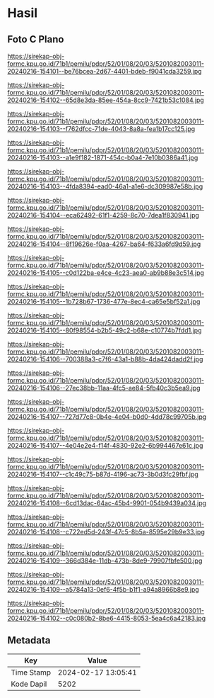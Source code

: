 # Hasil

## Foto C Plano

https://sirekap-obj-formc.kpu.go.id/71b1/pemilu/pdpr/52/01/08/20/03/5201082003011-20240216-154101--be76bcea-2d67-4401-bdeb-f9041cda3259.jpg

https://sirekap-obj-formc.kpu.go.id/71b1/pemilu/pdpr/52/01/08/20/03/5201082003011-20240216-154102--65d8e3da-85ee-454a-8cc9-7421b53c1084.jpg

https://sirekap-obj-formc.kpu.go.id/71b1/pemilu/pdpr/52/01/08/20/03/5201082003011-20240216-154103--f762dfcc-71de-4043-8a8a-fea1b17cc125.jpg

https://sirekap-obj-formc.kpu.go.id/71b1/pemilu/pdpr/52/01/08/20/03/5201082003011-20240216-154103--a1e9f182-1871-454c-b0a4-7e10b0386a41.jpg

https://sirekap-obj-formc.kpu.go.id/71b1/pemilu/pdpr/52/01/08/20/03/5201082003011-20240216-154103--4fda8394-ead0-46a1-a1e6-dc309987e58b.jpg

https://sirekap-obj-formc.kpu.go.id/71b1/pemilu/pdpr/52/01/08/20/03/5201082003011-20240216-154104--eca62492-61f1-4259-8c70-7dea1f830941.jpg

https://sirekap-obj-formc.kpu.go.id/71b1/pemilu/pdpr/52/01/08/20/03/5201082003011-20240216-154104--8f19626e-f0aa-4267-ba64-f633a6fd9d59.jpg

https://sirekap-obj-formc.kpu.go.id/71b1/pemilu/pdpr/52/01/08/20/03/5201082003011-20240216-154105--c0d122ba-e4ce-4c23-aea0-ab9b88e3c514.jpg

https://sirekap-obj-formc.kpu.go.id/71b1/pemilu/pdpr/52/01/08/20/03/5201082003011-20240216-154105--1b728b67-1736-477e-8ec4-ca65e5bf52a1.jpg

https://sirekap-obj-formc.kpu.go.id/71b1/pemilu/pdpr/52/01/08/20/03/5201082003011-20240216-154105--80f98554-b2b5-49c2-b68e-c10774b7fdd1.jpg

https://sirekap-obj-formc.kpu.go.id/71b1/pemilu/pdpr/52/01/08/20/03/5201082003011-20240216-154106--700388a3-c7f6-43a1-b88b-4da424dadd2f.jpg

https://sirekap-obj-formc.kpu.go.id/71b1/pemilu/pdpr/52/01/08/20/03/5201082003011-20240216-154106--27ec38bb-11aa-4fc5-ae84-5fb40c3b5ea9.jpg

https://sirekap-obj-formc.kpu.go.id/71b1/pemilu/pdpr/52/01/08/20/03/5201082003011-20240216-154107--727d77c8-0b4e-4e04-b0d0-4dd78c99705b.jpg

https://sirekap-obj-formc.kpu.go.id/71b1/pemilu/pdpr/52/01/08/20/03/5201082003011-20240216-154107--4e04e2e4-f14f-4830-92e2-6b994467e61c.jpg

https://sirekap-obj-formc.kpu.go.id/71b1/pemilu/pdpr/52/01/08/20/03/5201082003011-20240216-154107--c1c49c75-b87d-4196-ac73-3b0d3fc29fbf.jpg

https://sirekap-obj-formc.kpu.go.id/71b1/pemilu/pdpr/52/01/08/20/03/5201082003011-20240216-154108--6cd13dac-64ac-45b4-9901-054b9439a034.jpg

https://sirekap-obj-formc.kpu.go.id/71b1/pemilu/pdpr/52/01/08/20/03/5201082003011-20240216-154108--c722ed5d-243f-47c5-8b5a-8595e29b9e33.jpg

https://sirekap-obj-formc.kpu.go.id/71b1/pemilu/pdpr/52/01/08/20/03/5201082003011-20240216-154109--366d384e-11db-473b-8de9-79907fbfe500.jpg

https://sirekap-obj-formc.kpu.go.id/71b1/pemilu/pdpr/52/01/08/20/03/5201082003011-20240216-154109--a5784a13-0ef6-4f5b-b1f1-a94a8966b8e9.jpg

https://sirekap-obj-formc.kpu.go.id/71b1/pemilu/pdpr/52/01/08/20/03/5201082003011-20240216-154102--c0c080b2-8be6-4415-8053-5ea4c6a42183.jpg


## Metadata

| Key        | Value               |
| ---------- | ------------------- |
| Time Stamp | 2024-02-17 13:05:41 |
| Kode Dapil | 5202                |




